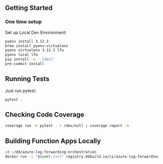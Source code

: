 ## Getting Started

### One time setup

<!-- Install the Core Tools package:
```bash
brew tap azure/functions
brew install azure-functions-core-tools@4
``` -->

Set up Local Dev Environment:
```bash
pyenv install 3.12.3
brew install pyenv-virtualenv
pyenv virtualenv 3.12.3 lfo
pyenv local lfo
pip install -e '.[dev]'
pre-commit install
```

<!-- ### For each function app

```bash
cp local.settings.example.json local.settings.json
```

## Publishing and Running
Publish to function app in azure:

Either in the command pallete "Azure Functions: Deploy to Function App..."

or via the cli:
```bash
func azure functionapp publish <function-app-name> --build remote
``` -->


## Running Tests

Just run pytest:

```bash
pytest .
```

## Checking Code Coverage

```bash
coverage run -m pytest . > /dev/null ; coverage report -m
```

## Building Function Apps Locally

```bash
cd ~/dd/azure-log-forwarding-orchestration
docker run -v "$(pwd):/src" registry.ddbuild.io/ci/azure-log-forwarding-offering-build:latest bash -c "cd /src/; ./ci/tasks/build.sh"
```
